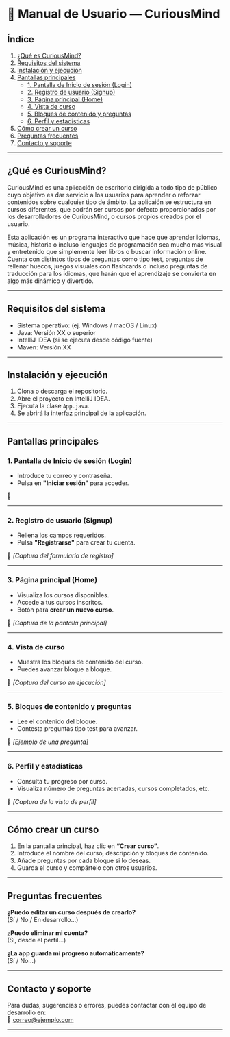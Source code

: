 # 📘 Manual de Usuario — CuriousMind

## Índice

1. [¿Qué es CuriousMind?](#qué-es-curiousmind)
2. [Requisitos del sistema](#requisitos-del-sistema)
3. [Instalación y ejecución](#instalación-y-ejecución)
4. [Pantallas principales](#pantallas-principales)
   - [1. Pantalla de Inicio de sesión (Login)](#1-pantalla-de-inicio-de-sesión-login)
   - [2. Registro de usuario (Signup)](#2-registro-de-usuario-signup)
   - [3. Página principal (Home)](#3-página-principal-home)
   - [4. Vista de curso](#4-vista-de-curso)
   - [5. Bloques de contenido y preguntas](#5-bloques-de-contenido-y-preguntas)
   - [6. Perfil y estadísticas](#6-perfil-y-estadísticas)
5. [Cómo crear un curso](#cómo-crear-un-curso)
6. [Preguntas frecuentes](#preguntas-frecuentes)
7. [Contacto y soporte](#contacto-y-soporte)

---

## ¿Qué es CuriousMind?

CuriousMind es una aplicación de escritorio dirigida a todo tipo de público cuyo objetivo es dar servicio a los usuarios para aprender o reforzar contenidos sobre cualquier tipo de ámbito. La aplicaión se estructura en cursos diferentes, que podrán ser cursos por defecto proporcionados por los desarrolladores de CuriousMind, o cursos propios creados por el usuario. 

Esta aplicación es un programa interactivo que hace que aprender idiomas, música, historia o incluso lenguajes de programación sea mucho más visual y entretenido que simplemente leer libros o buscar información online. Cuenta con distintos tipos de preguntas como tipo test, preguntas de rellenar huecos, juegos visuales con flashcards o incluso preguntas de traducción para los idiomas, que harán que el aprendizaje se convierta en algo más dinámico y divertido. 

---

## Requisitos del sistema

- Sistema operativo: (ej. Windows / macOS / Linux)
- Java: Versión XX o superior
- IntelliJ IDEA (si se ejecuta desde código fuente)
- Maven: Versión XX

---

## Instalación y ejecución

1. Clona o descarga el repositorio.
2. Abre el proyecto en IntelliJ IDEA.
3. Ejecuta la clase `App.java`.
4. Se abrirá la interfaz principal de la aplicación.

---

## Pantallas principales

### 1. Pantalla de Inicio de sesión (Login)

- Introduce tu correo y contraseña.
- Pulsa en **"Iniciar sesión"** para acceder.

📸 

---

### 2. Registro de usuario (Signup)

- Rellena los campos requeridos.
- Pulsa **"Registrarse"** para crear tu cuenta.

📸 *[Captura del formulario de registro]*

---

### 3. Página principal (Home)

- Visualiza los cursos disponibles.
- Accede a tus cursos inscritos.
- Botón para **crear un nuevo curso**.

📸 *[Captura de la pantalla principal]*

---

### 4. Vista de curso

- Muestra los bloques de contenido del curso.
- Puedes avanzar bloque a bloque.

📸 *[Captura del curso en ejecución]*

---

### 5. Bloques de contenido y preguntas

- Lee el contenido del bloque.
- Contesta preguntas tipo test para avanzar.

📸 *[Ejemplo de una pregunta]*

---

### 6. Perfil y estadísticas

- Consulta tu progreso por curso.
- Visualiza número de preguntas acertadas, cursos completados, etc.

📸 *[Captura de la vista de perfil]*

---

## Cómo crear un curso

1. En la pantalla principal, haz clic en **“Crear curso”**.
2. Introduce el nombre del curso, descripción y bloques de contenido.
3. Añade preguntas por cada bloque si lo deseas.
4. Guarda el curso y compártelo con otros usuarios.

---

## Preguntas frecuentes

**¿Puedo editar un curso después de crearlo?**  
(Sí / No / En desarrollo...)

**¿Puedo eliminar mi cuenta?**  
(Sí, desde el perfil...)

**¿La app guarda mi progreso automáticamente?**  
(Sí / No...)

---

## Contacto y soporte

Para dudas, sugerencias o errores, puedes contactar con el equipo de desarrollo en:  
📧 correo@ejemplo.com

---

